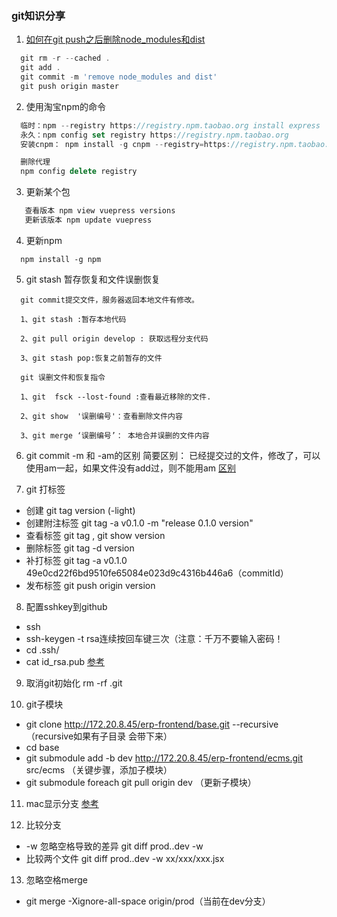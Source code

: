 
### git知识分享

1. [如何在git push之后删除node_modules和dist](https://blog.csdn.net/yisimo/article/details/80341615)
```js
  git rm -r --cached .
  git add .
  git commit -m 'remove node_modules and dist'
  git push origin master
```
2. 使用淘宝npm的命令
```js
  临时：npm --registry https://registry.npm.taobao.org install express    
  永久：npm config set registry https://registry.npm.taobao.org
  安装cnpm： npm install -g cnpm --registry=https://registry.npm.taobao.org

  删除代理
  npm config delete registry

```
  
3. 更新某个包
```js
   查看版本 npm view vuepress versions  
   更新该版本 npm update vuepress
```
4. 更新npm
```
  npm install -g npm
```

5. git stash 暂存恢复和文件误删恢复
```
  git commit提交文件，服务器返回本地文件有修改。

  1、git stash :暂存本地代码

  2、git pull origin develop : 获取远程分支代码

  3、git stash pop:恢复之前暂存的文件

  git 误删文件和恢复指令

  1、git  fsck --lost-found :查看最近移除的文件.

  2、git show  '误删编号'：查看删除文件内容

  3、git merge ‘误删编号’： 本地合并误删的文件内容
  ```

  6. git commit -m 和 -am的区别
  简要区别： 已经提交过的文件，修改了，可以使用am一起，如果文件没有add过，则不能用am
  [区别](https://www.cnblogs.com/xiaohuochai/p/6664451.html)

  7. git 打标签
  - 创建 git tag version (-light) 
  - 创建附注标签 git tag -a v0.1.0 -m "release 0.1.0 version"
  - 查看标签 git tag , git show version 
  - 删除标签 git tag -d version
  - 补打标签 git tag -a v0.1.0 49e0cd22f6bd9510fe65084e023d9c4316b446a6（commitId）
  - 发布标签 git push origin version

8. 配置sshkey到github
  - ssh
  - ssh-keygen -t rsa连续按回车键三次（注意：千万不要输入密码！
  - cd .ssh/
  - cat id_rsa.pub
[参考](https://blog.csdn.net/gulingfengze/article/details/69665223)

9. 取消git初始化
rm -rf .git

10. git子模块

- git clone http://172.20.8.45/erp-frontend/base.git --recursive （recursive如果有子目录 会带下来）
- cd base
- git submodule add -b dev http://172.20.8.45/erp-frontend/ecms.git src/ecms （关键步骤，添加子模块）
- git submodule foreach git pull origin dev （更新子模块）

11. mac显示分支
[参考](https://www.jianshu.com/p/9f64abc94d45)

12. 比较分支
- -w 忽略空格导致的差异
  git diff prod..dev -w
- 比较两个文件
  git diff prod..dev -w xx/xxx/xxx.jsx

13. 忽略空格merge
- git merge -Xignore-all-space origin/prod（当前在dev分支）